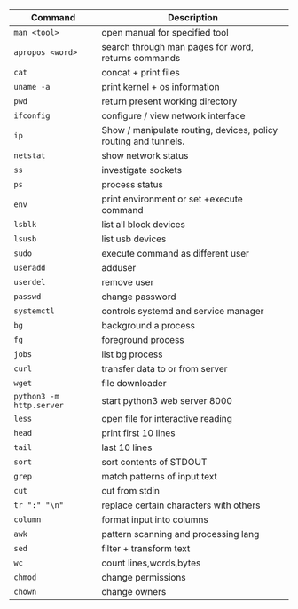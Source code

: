 | **Command** | **Description** |
| --------------|-------------------|
| `man <tool>` | open manual for specified tool |
| `apropos <word>` | search through man pages for word, returns commands |
| `cat` | concat + print files |
| `uname -a` | print kernel + os information |
| `pwd` | return present working directory | 
| `ifconfig` | configure / view network interface |
| `ip` | Show / manipulate routing, devices, policy routing and tunnels. |
| `netstat` | show network status |
| `ss` | investigate sockets |
| `ps` | process status |
| `env` | print environment or set +execute command |
| `lsblk` | list all block devices |
| `lsusb` | list usb devices|
| `sudo` | execute command as different user | 
| `useradd` | adduser |
| `userdel` | remove user|
| `passwd` | change password|
| `systemctl` | controls systemd and service manager |
| `bg` | background a process |
| `fg` | foreground process |
| `jobs` | list bg process |
| `curl` | transfer data to or from server |
| `wget` | file downloader |
| `python3 -m http.server` | start python3 web server 8000 |
| `less` | open file for interactive reading |
| `head` | print first 10 lines |
| `tail` | last 10 lines |
| `sort` | sort contents of STDOUT |
| `grep` | match patterns of input text |
| `cut` | cut from stdin |
| `tr ":" "\n"` | replace certain characters with others |
| `column` | format input into columns | 
| `awk` | pattern scanning and processing lang | 
| `sed` | filter + transform text |
| `wc` | count lines,words,bytes | 
| `chmod` | change permissions|
| `chown` | change owners |

